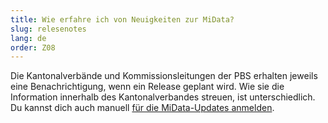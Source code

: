 ```yaml
---
title: Wie erfahre ich von Neuigkeiten zur MiData?
slug: relesenotes
lang: de
order: Z08
---
```


Die Kantonalverbände und Kommissionsleitungen der PBS erhalten jeweils eine Benachrichtigung, wenn ein Release geplant wird. Wie sie die Information innerhalb des Kantonalverbandes streuen, ist unterschiedlich. Du kannst dich auch manuell [für die MiData-Updates anmelden](https://db.scout.ch/de/groups/2/mailing_lists/1564).
